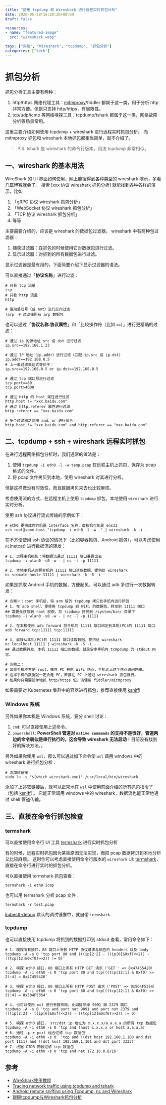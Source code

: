 ```yaml
---
title: "使用 tcpdump 和 Wireshark 进行远程实时抓包分析"
date: 2020-05-28T16:20:26+08:00
draft: false

resources:
- name: "featured-image"
  src: "wireshark.webp"

tags: ["网络", "Wireshark", "tcpdump", "抓包分析"]
categories: ["tech"]
---
```


# 抓包分析

抓包分析工具主要有两种：

1. http/https 网络代理工具：[mitmproxy](https://github.com/mitmproxy/mitmproxy)/fiddler 都属于这一类，用于分析 http 非常方便。但是只支持 http/https，有局限性。
2. tcp/udp/icmp 等网络嗅探工具：tcpdump/tshark 都属于这一类，网络故障分析等场景常用。

这里主要介绍如何使用 tcpdump + wireshark 进行远程实时抓包分析。
而 mitmproxy 抓包和 wireshark 本地抓包都相当简单，就不介绍了。

>P.S. tshark 是 wireshark 的命令行版本，用法 tcpdump 非常相似。

## 一、wireshark 的基本用法

WireShark 的 UI 界面如何使用，网上能搜得到各种类型的 wireshark 演示，多看几篇博客就会了。
搜索 [xxx 协议 wireshark 抓包分析] 就能找到各种各样的演示，比如

1. 「gRPC 协议 wireshark 抓包分析」
2. 「WebSocket 协议 wireshark 抓包分析」
3. 「TCP 协议 wireshark 抓包分析」
4. 等等

主要需要介绍的，应该是 wireshark 的数据包过滤器。
wireshark 中有两种包过滤器：

1. 捕获过滤器：在抓包的时候使用它对数据包进行过滤。
1. 显示过滤器：对抓到的所有数据包进行过滤。

显示过滤器是最有用的，下面简要介绍下显示过滤器的语法。

可以直接通过「**协议名称**」进行过滤：

```
# 只看 tcp 流量
tcp
# 只看 http 流量
http

# 使用感叹号（或 not）进行反向过滤
!arp  # 过滤掉所有 arp 数据包
```

也可以通过「**协议名称.协议属性**」和「比较操作符（比如 `==`）」进行更精确的过滤：

```
# 通过 ip 的源地址 src 或 dst 进行过滤
ip.src==192.168.1.33

# 通过 IP 地址（ip.addr）进行过滤（匹配 ip.src 或 ip.dst）
ip.addr==192.168.0.5
# 上一条过滤表达式等价于：
ip.src==192.168.0.5 or ip.dst==192.168.0.5

# 通过 tcp 端口号进行过滤
tcp.port==80
tcp.port>4000

# 通过 http 的 host 属性进行过滤
http.host != "xxx.baidu.com"
# 通过 http.referer 属性进行过滤
http.referer == "xxx.baidu.com"

# 多个过滤器之间用 and、or 进行组合
http.host != "xxx.baidu.com" and http.referer == "xxx.baidu.com"
```

## 二、tcpdump + ssh + wireshark 远程实时抓包

在进行远程网络抓包分析时，我们通常的做法是：

1. 使用 `tcpdump -i eth0 -l -w temp.pcap` 在远程主机上抓包，保存为 pcap 格式的文件。
2. 将 pcap 文件拷贝到本地，使用 wireshark 对其进行分析。

但是这样做没有时效性，而且数据拷贝来去也比较麻烦。

考虑使用流的方式，在远程主机上使用 `tcpdump` 抓包，本地使用 `wireshark` 进行实时分析。

使用 ssh 协议进行流式传输的示例如下：

```shell
# eth0 更换成你的机器 interface 名称，虚拟机可能是 ens33
ssh root@some.host "tcpdump -i eth0 -l -w -" | wireshark -k -i -
```

在不方便使用 ssh 协议的情况下（比如容器抓包、Android 抓包），可以考虑使用 `nc`(netcat) 进行数据流的转发：

```shell
# 1. 远程主机抓包：将数据流通过 11111 端口暴露出去
tcpdump -i wlan0 -s0 -w - | nc -l -p 11111

# 2. 本地主机从远程主机的 11111 端口读取数据，提供给 wireshark
nc <remote-host> 11111 | wireshark -k -S -i -
```

如果是抓取 Android 手机的数据，方便起见，可以通过 adb 多进行一次数据转发：

```shell
# 方案一：root 手机后，将 arm 版的 tcpdump 拷贝到手机内进行抓包
# 1. 在 adb shell 里使用 tcpdump 抓 WiFi 的数据包，转发到 11111 端口
## 需要先获取到 root 权限，将 tcpdump 拷贝到 /system/bin/ 目录下
tcpdump -i wlan0 -s0 -w - | nc -l -p 11111

# 2. 在本机使用 adb forward 将手机的 11111 端口绑定到本机(PC)的 11111 端口
adb forward tcp:11111 tcp:11111

# 3. 直接从本机(PC)的 11111 端口读取数据，提供给 wireshark
nc localhost 11111 | wireshark -k -S -i -
## 通过数据转发，本机 11111 端口的数据，就是安卓手机内 tcmpdump 的 stdout 内容。

# 方案二：
# 如果手机不方便 root，推荐 PC 开启 WiFi 热点，手机连上这个热点访问网络。
# 这样手机的数据就一定会走 PC，直接在 PC 上通过 wireshark 抓包就行。
# 如果你只需要简单地抓 http/https 包，请使用 fiddler/mitmproxy
```

如果需要对 Kubernetes 集群中的容器进行抓包，推荐直接使用 [ksniff](https://github.com/eldadru/ksniff)!


### Windows 系统

另外如果你本机是 Windows 系统，要分 shell 讨论：

1. `cmd`: 可以直接使用上述命令。
2. `powershell`: **PowerShell 管道对 `native commands` 的支持不是很好，管道两边的命令貌似是串行执行的，这会导致 wireshark 无法启动**！目前没有找到好的解决方法。。


另外如果你使用 `wsl`，那么可以通过如下命令使 `wsl` 调用 windows 中的 wireshark 进行抓包分析：

```shell
# 添加软链接
sudo ln -s "$(which wireshark.exe)" /usr/local/bin/wireshark
```

添加了上述软链接后，就可以正常地在 `wsl` 中使用前面介绍的所有抓包指令了（包括 [ksniff](https://github.com/eldadru/ksniff)）。
它能正常调用 windows 中的 wireshark，数据流也能正常地通过 shell 管道传输。


## 三、直接在命令行抓包检查

### termshark

可以直接使用命令行 UI 工具 [termshark](https://github.com/gcla/termshark) 进行实时抓包分析

有的时候，远程实时抓包因为某些原因无法实现，而把 pcap 数据拷贝到本地分析又比较麻烦。
这时你可以考虑直接使用命令行版本的 `wireshark` UI: [termshark](https://github.com/gcla/termshark)，直接在命令行进行实时的抓包分析。

可以直接使用 termshark 抓包查看：

```shell
termshark -i eth0 icmp
```

也可以用 termshark 分析 pcap 文件：

```shell
termshark -r test.pcap
```

[kubectl-debug](https://github.com/aylei/kubectl-debug) 默认的调试镜像中，就自带 `termshark`.

### tcpdump

也可以直接使用 tcpdump 将抓到的数据打印到 stdout 查看，常用命令如下：

```shell
# 1. 嗅探所有接口，80 端口上所有 HTTP 协议请求与响应的 headers 以及 body
tcpdump -A -s 0 'tcp port 80 and (((ip[2:2] - ((ip[0]&0xf)<<2)) - ((tcp[12]&0xf0)>>2)) != 0)'

# 2. 嗅探 eth0 接口，80 端口上所有 HTTP GET 请求（'GET ' => 0x47455420）
tcpdump -A -i eth0 -s 0 'tcp port 80 and tcp[((tcp[12:1] & 0xf0) >> 2):4] = 0x47455420'

# 3. 嗅探 eth0 接口，80 端口上所有 HTTP POST 请求（'POST' => 0x504F5354）
tcpdump -A -i eth0 -s 0 'tcp port 80 and tcp[((tcp[12:1] & 0xf0) >> 2):4] = 0x504F5354'

# 4. 也可以使用 not 进行参数排除，比如排除掉 9091 跟 2379 端口
tcpdump -A -s 0 'tcp and port not 9091 and port not 2379 and (((ip[2:2] - ((ip[0]&0xf)<<2)) - ((tcp[12]&0xf0)>>2)) != 0)'

# 5. 嗅探 eth0 接口， src/dst ip 地址为 x.x.x.x/a.a.a.a 的所有 tcp 数据包
tcpdump -A -i eth0 -s 0 'tcp and (host x.x.x.x or host a.a.a.a)'
# 6. 通过 ip + port 组合过滤 tcp 数据包
tcpdump -A -i eth0 -s 0  'tcp and !(dst host 192.168.1.100 and dst port 1111) and !(dst host 192.168.1.101 and dst port 3333)'
# 7. 根据 CIDR 网段过滤 tcp 数据包
tcpdump -A -i eth0 -s 0 'tcp and net 172.16.0.0/16'

```

## 参考

- [WireShark使用教程](https://zhuanlan.zhihu.com/p/92993778)
- [Tracing network traffic using tcpdump and tshark](https://techzone.ergon.ch/tcpdump)
- [Android remote sniffing using Tcpdump, nc and Wireshark](https://blog.dornea.nu/2015/02/20/android-remote-sniffing-using-tcpdump-nc-and-wireshark/)
- [聊聊tcpdump与Wireshark抓包分析](https://www.jianshu.com/p/a62ed1bb5b20)